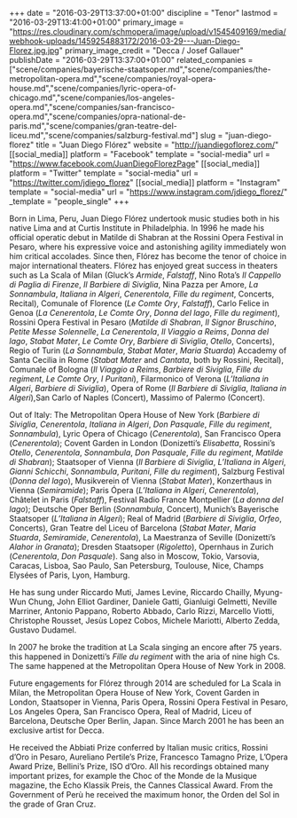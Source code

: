+++
date = "2016-03-29T13:37:00+01:00"
discipline = "Tenor"
lastmod = "2016-03-29T13:41:00+01:00"
primary_image = "https://res.cloudinary.com/schmopera/image/upload/v1545409169/media/webhook-uploads/1459254883172/2016-03-29---Juan-Diego-Florez.jpg.jpg"
primary_image_credit = "Decca / Josef Gallauer"
publishDate = "2016-03-29T13:37:00+01:00"
related_companies = ["scene/companies/bayerische-staatsoper.md","scene/companies/the-metropolitan-opera.md","scene/companies/royal-opera-house.md","scene/companies/lyric-opera-of-chicago.md","scene/companies/los-angeles-opera.md","scene/companies/san-francisco-opera.md","scene/companies/opra-national-de-paris.md","scene/companies/gran-teatre-del-liceu.md","scene/companies/salzburg-festival.md"]
slug = "juan-diego-florez"
title = "Juan Diego Flórez"
website = "http://juandiegoflorez.com/"
[[social_media]]
platform = "Facebook"
template = "social-media"
url = "https://www.facebook.com/JuanDiegoFlorezPage"
[[social_media]]
platform = "Twitter"
template = "social-media"
url = "https://twitter.com/jdiego_florez"
[[social_media]]
platform = "Instagram"
template = "social-media"
url = "https://www.instagram.com/jdiego_florez/"
_template = "people_single"
+++

Born in Lima, Peru, Juan Diego Flórez undertook music studies both in his native Lima and at Curtis Institute in Philadelphia. In 1996 he made his official operatic debut in Matilde di Shabran at the Rossini Opera Festival in Pesaro, where his expressive voice and astonishing agility immediately won him critical accolades. Since then, Flórez has become the tenor of choice in major international theaters.
Flórez has enjoyed great success in theaters such as La Scala of Milan (Gluck’s *Armide*, *Falstaff*, Nino Rota’s *Il Cappello di Paglia di Firenze*, *Il Barbiere di Siviglia*, Nina Pazza per Amore, *La Sonnambula*, *Italiana in Algeri*, *Cenerentola*, *Fille du regiment*, Concerts, Recital), Comunale of Florence (*Le Comte Ory*, *Falstaff*), Carlo Felice in Genoa (*La Cenerentola*, *Le Comte Ory*, *Donna del lago*, *Fille du regiment*), Rossini Opera Festival in Pesaro (*Matilde di Shabran*, *Il Signor Bruschino*, *Petite Messe Solennelle*, *La Cenerentola*, *Il Viaggio a Reims*, *Donna del lago*, *Stabat Mater*, *Le Comte Ory*, *Barbiere di Siviglia*, *Otello*, Concerts), Regio of Turin (*La Sonnambula*, *Stabat Mater*, *Maria Stuarda*) Accademy of Santa Cecilia in Rome (*Stabat Mater* and *Cantata*, both by Rossini, Recital), Comunale of Bologna (*Il Viaggio a Reims*, *Barbiere di Siviglia*, *Fille du regiment*, *Le Comte Ory*, *I Puritani*), Filarmonico of Verona (*L’Italiana in Algeri*, *Barbiere di Siviglia*), Opera of Rome (*Il Barbiere di Siviglia*, *Italiana in Algeri*),San Carlo of Naples (Concert), Massimo of Palermo (Concert).

Out of Italy: The Metropolitan Opera House of New York (*Barbiere di Siviglia*, *Cenerentola*, *Italiana in Algeri*, *Don Pasquale*, *Fille du regiment*, *Sonnambula*), Lyric Opera of Chicago (*Cenerentola*), San Francisco Opera (*Cenerentola*); Covent Garden in London (Donizetti’s *Elisabetta*, Rossini’s *Otello*, *Cenerentola*, *Sonnambula*, *Don Pasquale*, *Fille du regiment*, *Matilde di Shabran*); Staatsoper of Vienna (*Il Barbiere di Siviglia*, *L’Italiana in Algeri*, *Gianni Schicchi*, *Sonnambula*, *Puritani*, *Fille du regiment*), Salzburg Festival (*Donna del lago*), Musikverein of Vienna (*Stabat Mater*), Konzerthaus in Vienna (*Semiramide*); Paris Ópera (*L’Italiana in Algeri*, *Cenerentola*), Châtelet in Paris (*Falstaff*), Festival Radio France Montpellier (*La donna del lago*); Deutsche Oper Berlin (*Sonnambula*, Concert), Munich’s Bayerische Staatsoper (*L’Italiana in Algeri*); Real of Madrid (*Barbiere di Siviglia*, *Orfeo*, Concerts), Gran Teatre del Liceu of Barcelona (*Stabat Mater*, *Maria Stuarda*, *Semiramide*, *Cenerentola*), La Maestranza of Seville (Donizetti’s *Alahor in Granata*); Dresden Staatsoper (*Rigoletto*), Opernhaus in Zurich (*Cenerentola*, *Don Pasquale*). Sang also in Moscow, Tokio, Varsovia, Caracas, Lisboa, Sao Paulo, San Petersburg, Toulouse, Nice, Champs Elysées of Paris, Lyon, Hamburg.

He has sung under Riccardo Muti, James Levine, Riccardo Chailly, Myung-Wun Chung, John Elliot Gardiner, Daniele Gatti, Gianluigi Gelmetti, Neville Marriner, Antonio Pappano, Roberto Abbado, Carlo Rizzi, Marcello Viotti, Christophe Rousset, Jesùs Lopez Cobos, Michele Mariotti, Alberto Zedda, Gustavo Dudamel.

In 2007 he broke the tradition at La Scala singing an encore after 75 years. this happened in Donizetti’s *Fille du regiment* with the aria of nine high Cs. The same happened at the Metropolitan Opera House of New York in 2008.

Future engagements for Flórez through 2014 are scheduled for La Scala in Milan, the Metropolitan Opera House of New York, Covent Garden in London, Staatsoper in Vienna, Paris Opera, Rossini Opera Festival in Pesaro, Los Angeles Opera, San Francisco Opera, Real of Madrid, Liceu of Barcelona, Deutsche Oper Berlin, Japan. Since March 2001 he has been an exclusive artist for Decca.

He received the Abbiati Prize conferred by Italian music critics, Rossini d’Oro in Pesaro, Aureliano Pertile’s Prize, Francesco Tamagno Prize, L’Opera Award Prize, Bellini’s Prize, ISO d’Oro. All his recordings obtained many important prizes, for example the Choc of the Monde de la Musique magazine, the Echo Klassik Preis, the Cannes Classical Award. From the Government of Perù he received the maximum honor, the Orden del Sol in the grade of Gran Cruz.

